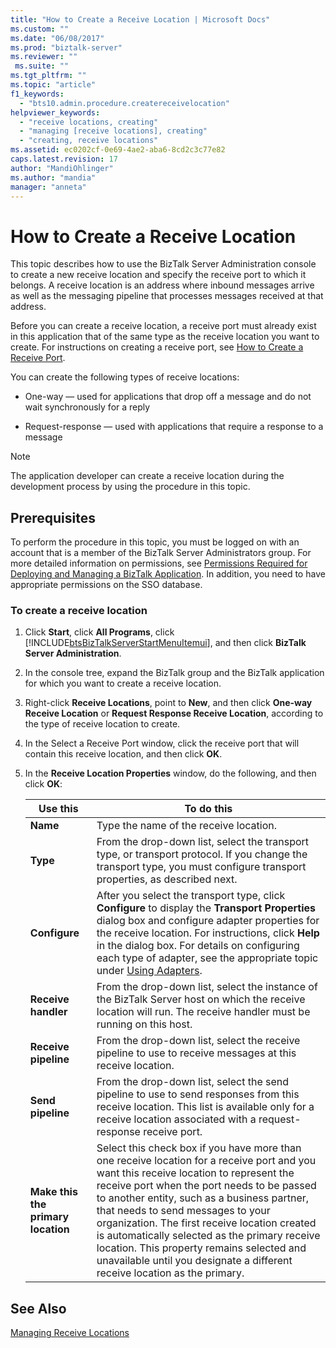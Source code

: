 ```yaml
---
title: "How to Create a Receive Location | Microsoft Docs"
ms.custom: ""
ms.date: "06/08/2017"
ms.prod: "biztalk-server"
ms.reviewer: ""
 ms.suite: ""
ms.tgt_pltfrm: ""
ms.topic: "article"
f1_keywords: 
  - "bts10.admin.procedure.createreceivelocation"
helpviewer_keywords: 
  - "receive locations, creating"
  - "managing [receive locations], creating"
  - "creating, receive locations"
ms.assetid: ec0202cf-0e69-4ae2-aba6-8cd2c3c77e82
caps.latest.revision: 17
author: "MandiOhlinger"
ms.author: "mandia"
manager: "anneta"
---
```

# How to Create a Receive Location
This topic describes how to use the BizTalk Server Administration console to create a new receive location and specify the receive port to which it belongs. A receive location is an address where inbound messages arrive as well as the messaging pipeline that processes messages received at that address.  
  
 Before you can create a receive location, a receive port must already exist in this application that of the same type as the receive location you want to create. For instructions on creating a receive port, see [How to Create a Receive Port](../core/how-to-create-a-receive-port.md).  
  
 You can create the following types of receive locations:  
  
-   One-way — used for applications that drop off a message and do not wait synchronously for a reply  
  
-   Request-response — used with applications that require a response to a message  
  
> [!NOTE]
>  The application developer can create a receive location during the development process by using the procedure in this topic.  
  
## Prerequisites  
 To perform the procedure in this topic, you must be logged on with an account that is a member of the BizTalk Server Administrators group. For more detailed information on permissions, see [Permissions Required for Deploying and Managing a BizTalk Application](../core/permissions-required-for-deploying-and-managing-a-biztalk-application.md). In addition, you need to have appropriate permissions on the SSO database.  
  
### To create a receive location  
  
1.  Click **Start**, click **All Programs**, click [!INCLUDE[btsBizTalkServerStartMenuItemui](../includes/btsbiztalkserverstartmenuitemui-md.md)], and then click **BizTalk Server Administration**.  
  
2.  In the console tree, expand the BizTalk group and the BizTalk application for which you want to create a receive location.  
  
3.  Right-click **Receive Locations**, point to **New**, and then click **One-way Receive Location** or **Request Response Receive Location**, according to the type of receive location to create.  
  
4.  In the Select a Receive Port window, click the receive port that will contain this receive location, and then click **OK**.  
  
5.  In the **Receive Location Properties** window, do the following, and then click **OK**:  
  
    |Use this|To do this|  
    |--------------|----------------|  
    |**Name**|Type the name of the receive location.|  
    |**Type**|From the drop-down list, select the transport type, or transport protocol. If you change the transport type, you must configure transport properties, as described next.|  
    |**Configure**|After you select the transport type, click **Configure** to display the **Transport Properties** dialog box and configure adapter properties for the receive location. For instructions, click **Help** in the dialog box. For details on configuring each type of adapter, see the appropriate topic under [Using Adapters](../core/using-adapters.md).|  
    |**Receive handler**|From the drop-down list, select the instance of the BizTalk Server host on which the receive location will run. The receive handler must be running on this host.|  
    |**Receive pipeline**|From the drop-down list, select the receive pipeline to use to receive messages at this receive location.|  
    |**Send pipeline**|From the drop-down list, select the send pipeline to use to send responses from this receive location. This list is available only for a receive location associated with a request-response receive port.|  
    |**Make this the primary location**|Select this check box if you have more than one receive location for a receive port and you want this receive location to represent the receive port when the port needs to be passed to another entity, such as a business partner, that needs to send messages to your organization. The first receive location created is automatically selected as the primary receive location. This property remains selected and unavailable until you designate a different receive location as the primary.|  
  
## See Also  
 [Managing Receive Locations](../core/managing-receive-locations.md)